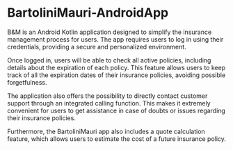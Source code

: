 # BartoliniMauri-AndroidApp
B&M is an Android Kotlin application designed to simplify the insurance management process for users. The app requires users to log in using their credentials, providing a secure and personalized environment.

Once logged in, users will be able to check all active policies, including details about the expiration of each policy. This feature allows users to keep track of all the expiration dates of their insurance policies, avoiding possible forgetfulness.

The application also offers the possibility to directly contact customer support through an integrated calling function. This makes it extremely convenient for users to get assistance in case of doubts or issues regarding their insurance policies.

Furthermore, the BartoliniMauri app also includes a quote calculation feature, which allows users to estimate the cost of a future insurance policy.

